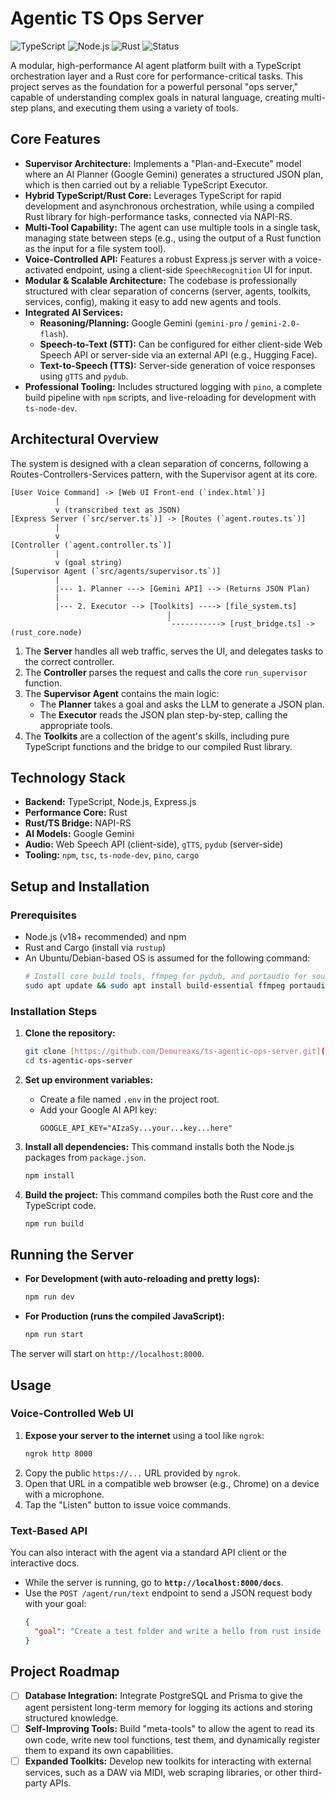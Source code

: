 # Agentic TS Ops Server

![TypeScript](https://img.shields.io/badge/TypeScript-5.x-blue?style=for-the-badge&logo=typescript)
![Node.js](https://img.shields.io/badge/Node.js-22.x-green?style=for-the-badge&logo=nodedotjs)
![Rust](https://img.shields.io/badge/Rust-Stable-orange?style=for-the-badge&logo=rust)
![Status](https://img.shields.io/badge/Status-Active_Development-yellow?style=for-the-badge)

A modular, high-performance AI agent platform built with a TypeScript orchestration layer and a Rust core for performance-critical tasks. This project serves as the foundation for a powerful personal "ops server," capable of understanding complex goals in natural language, creating multi-step plans, and executing them using a variety of tools.

## Core Features

- **Supervisor Architecture:** Implements a "Plan-and-Execute" model where an AI Planner (Google Gemini) generates a structured JSON plan, which is then carried out by a reliable TypeScript Executor.
- **Hybrid TypeScript/Rust Core:** Leverages TypeScript for rapid development and asynchronous orchestration, while using a compiled Rust library for high-performance tasks, connected via NAPI-RS.
- **Multi-Tool Capability:** The agent can use multiple tools in a single task, managing state between steps (e.g., using the output of a Rust function as the input for a file system tool).
- **Voice-Controlled API:** Features a robust Express.js server with a voice-activated endpoint, using a client-side `SpeechRecognition` UI for input.
- **Modular & Scalable Architecture:** The codebase is professionally structured with clear separation of concerns (server, agents, toolkits, services, config), making it easy to add new agents and tools.
- **Integrated AI Services:**
  - **Reasoning/Planning:** Google Gemini (`gemini-pro` / `gemini-2.0-flash`).
  - **Speech-to-Text (STT):** Can be configured for either client-side Web Speech API or server-side via an external API (e.g., Hugging Face).
  - **Text-to-Speech (TTS):** Server-side generation of voice responses using `gTTS` and `pydub`.
- **Professional Tooling:** Includes structured logging with `pino`, a complete build pipeline with `npm` scripts, and live-reloading for development with `ts-node-dev`.

## Architectural Overview

The system is designed with a clean separation of concerns, following a Routes-Controllers-Services pattern, with the Supervisor agent at its core.

```
[User Voice Command] -> [Web UI Front-end (`index.html`)]
          |
          v (transcribed text as JSON)
[Express Server (`src/server.ts`)] -> [Routes (`agent.routes.ts`)]
          |
          v
[Controller (`agent.controller.ts`)]
          |
          v (goal string)
[Supervisor Agent (`src/agents/supervisor.ts`)]
          |
          |--- 1. Planner ---> [Gemini API] --> (Returns JSON Plan)
          |
          |--- 2. Executor --> [Toolkits] ----> [file_system.ts]
                                   |
                                   `-----------> [rust_bridge.ts] -> (rust_core.node)
```

1. The **Server** handles all web traffic, serves the UI, and delegates tasks to the correct controller.
2. The **Controller** parses the request and calls the core `run_supervisor` function.
3. The **Supervisor Agent** contains the main logic:
   - The **Planner** takes a goal and asks the LLM to generate a JSON plan.
   - The **Executor** reads the JSON plan step-by-step, calling the appropriate tools.
4. The **Toolkits** are a collection of the agent's skills, including pure TypeScript functions and the bridge to our compiled Rust library.

## Technology Stack

- **Backend:** TypeScript, Node.js, Express.js
- **Performance Core:** Rust
- **Rust/TS Bridge:** NAPI-RS
- **AI Models:** Google Gemini
- **Audio:** Web Speech API (client-side), `gTTS`, `pydub` (server-side)
- **Tooling:** `npm`, `tsc`, `ts-node-dev`, `pino`, `cargo`

## Setup and Installation

### Prerequisites

- Node.js (v18+ recommended) and npm
- Rust and Cargo (install via `rustup`)
- An Ubuntu/Debian-based OS is assumed for the following command:
  ```bash
  # Install core build tools, ffmpeg for pydub, and portaudio for sounddevice
  sudo apt update && sudo apt install build-essential ffmpeg portaudio19-dev
  ```

### Installation Steps

1. **Clone the repository:**

   ```bash
   git clone [https://github.com/Demureaxs/ts-agentic-ops-server.git](https://github.com/Demureaxs/ts-agentic-ops-server.git)
   cd ts-agentic-ops-server
   ```
2. **Set up environment variables:**

   * Create a file named `.env` in the project root.
   * Add your Google AI API key:
     ```
     GOOGLE_API_KEY="AIzaSy...your...key...here"
     ```
3. **Install all dependencies:** This command installs both the Node.js packages from `package.json`.

   ```bash
   npm install
   ```
4. **Build the project:** This command compiles both the Rust core and the TypeScript code.

   ```bash
   npm run build
   ```

## Running the Server

- **For Development (with auto-reloading and pretty logs):**

  ```bash
  npm run dev
  ```
- **For Production (runs the compiled JavaScript):**

  ```bash
  npm run start
  ```

The server will start on `http://localhost:8000`.

## Usage

### Voice-Controlled Web UI

1. **Expose your server to the internet** using a tool like `ngrok`:
   ```bash
   ngrok http 8000
   ```
2. Copy the public `https://...` URL provided by `ngrok`.
3. Open that URL in a compatible web browser (e.g., Chrome) on a device with a microphone.
4. Tap the "Listen" button to issue voice commands.

### Text-Based API

You can also interact with the agent via a standard API client or the interactive docs.

- While the server is running, go to **`http://localhost:8000/docs`**.
- Use the `POST /agent/run/text` endpoint to send a JSON request body with your goal:
  ```json
  {
    "goal": "Create a test folder and write a hello from rust inside it."
  }
  ```

## Project Roadmap

- [ ] **Database Integration:** Integrate PostgreSQL and Prisma to give the agent persistent long-term memory for logging its actions and storing structured knowledge.
- [ ] **Self-Improving Tools:** Build "meta-tools" to allow the agent to read its own code, write new tool functions, test them, and dynamically register them to expand its own capabilities.
- [ ] **Expanded Toolkits:** Develop new toolkits for interacting with external services, such as a DAW via MIDI, web scraping libraries, or other third-party APIs.

